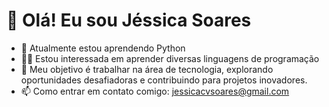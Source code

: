 # 👋 Olá! Eu sou Jéssica Soares
- 📕 Atualmente estou aprendendo Python
- 👩‍💻 Estou interessada em aprender diversas linguagens de programação
- 🚀 Meu objetivo é trabalhar na área de tecnologia, explorando oportunidades desafiadoras e contribuindo para projetos inovadores.
- 📫 Como entrar em contato comigo: jessicacvsoares@gmail.com
